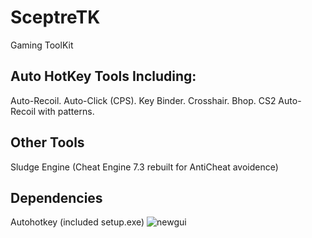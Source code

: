# SceptreTK
Gaming ToolKit
## Auto HotKey Tools Including:
Auto-Recoil.
Auto-Click (CPS).
Key Binder.
Crosshair.
Bhop.
CS2 Auto-Recoil with patterns.
## Other Tools
Sludge Engine (Cheat Engine 7.3 rebuilt for AntiCheat avoidence)
## Dependencies
Autohotkey (included setup.exe)
![newgui](https://github.com/CoachSludge/SceptreTK/assets/141787395/ccdcfb6c-28e9-440f-b719-f42a5885af3a)
